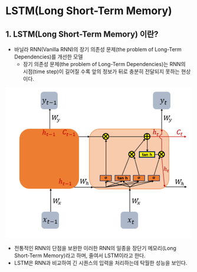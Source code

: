 # LSTM(Long Short-Term Memory)



## 1. LSTM(Long Short-Term Memory) 이란?

- 바닐라 RNN(Vanilla RNN)의 장기 의존성 문제(the problem of Long-Term Dependencies)를 개선한 모델
  - 장기 의존성 문제(the problem of Long-Term Dependencies)는 RNN의 시점(time step)이 길어질 수록 앞의 정보가 뒤로 충분히 전달되지 못하는 현상이다.

![image-20220531172117089](DL_RNN_2.assets/image-20220531172117089.png)

- 전통적인 RNN의 단점을 보완한 이러한 RNN의 일종을 장단기 메모리(Long Short-Term Memory)라고 하며, 줄여서 LSTM이라고 한다.
- LSTM은 RNN과 비교하여 긴 시퀀스의 입력을 처리하는데 탁월한 성능을 보인다.



